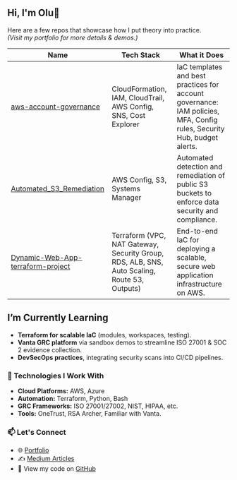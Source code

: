 ## Hi, I'm Olu👋


Here are a few repos that showcase how I put theory into practice.  
*(Visit my portfolio for more details & demos.)*

| Name                                                        | Tech Stack                                                      | What it Does                                                                                       |
|-------------------------------------------------------------|-----------------------------------------------------------------|----------------------------------------------------------------------------------------------------|
| [aws-account-governance](https://github.com/Oluoladio/aws-account-governance)       | CloudFormation, IAM, CloudTrail, AWS Config, SNS, Cost Explorer | IaC templates and best practices for account governance: IAM policies, MFA, Config rules, Security Hub, budget alerts. |
| [Automated_S3_Remediation](https://github.com/Oluoladio/Automated_S3_Remediation)   | AWS Config, S3, Systems Manager                                 | Automated detection and remediation of public S3 buckets to enforce data security and compliance.   |
| [Dynamic-Web-App-terraform-project](https://github.com/Oluoladio/Dynamic-Web-App-terraform-project) | Terraform (VPC, NAT Gateway, Security Group, RDS, ALB, SNS, Auto Scaling, Route 53, Outputs) | End-to-end IaC for deploying a scalable, secure web application infrastructure on AWS. |


## I’m Currently Learning
- **Terraform for scalable IaC** (modules, workspaces, testing).  
- **Vanta GRC platform** via sandbox demos to streamline ISO 27001 & SOC 2 evidence collection.  
- **DevSecOps practices**, integrating security scans into CI/CD pipelines.

### 🧰 Technologies I Work With

- **Cloud Platforms:** AWS, Azure  
- **Automation:** Terraform, Python, Bash  
- **GRC Frameworks:** ISO 27001/27002, NIST, HIPAA, etc.
- **Tools:** OneTrust, RSA Archer, Familiar with Vanta.

### 📫 Let's Connect

- 🌐 [Portfolio](https://oluadio.curious.page)  
- ✍️ [Medium Articles](https://medium.com/@olaaoluwase)  
- 📂 View my code on [GitHub](https://github.com/Oluoladio)  
